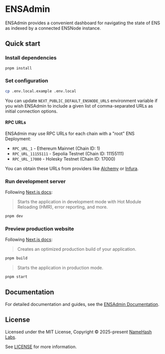 # ENSAdmin

ENSAdmin provides a convenient dashboard for navigating the state of ENS as indexed by a connected ENSNode instance.

## Quick start

### Install dependencies

```bash
pnpm install
```

### Set configuration

```bash
cp .env.local.example .env.local
```

You can update `NEXT_PUBLIC_DEFAULT_ENSNODE_URLS` environment variable if you wish ENSAdmin to include a given list of comma-separated URLs as initial connection options.

#### RPC URLs

ENSAdmin may use RPC URLs for each chain with a "root" ENS Deployment:

- `RPC_URL_1` - Ethereum Mainnet (Chain ID: 1)
- `RPC_URL_11155111` - Sepolia Testnet (Chain ID: 11155111)
- `RPC_URL_17000` - Holesky Testnet (Chain ID: 17000)

You can obtain these URLs from providers like [Alchemy](https://www.alchemy.com/) or [Infura](https://www.infura.io/).

### Run development server

Following [Next.js docs](https://nextjs.org/docs/pages/api-reference/cli/next#next-dev-options):
> Starts the application in development mode with Hot Module Reloading (HMR), error reporting, and more.

```bash
pnpm dev
```

### Preview production website

Following [Next.js docs](https://nextjs.org/docs/pages/api-reference/cli/next#next-build-options):

> Creates an optimized production build of your application.

```bash
pnpm build
```

> Starts the application in production mode.

```bash
pnpm start
```

## Documentation

For detailed documentation and guides, see the [ENSAdmin Documentation](https://ensnode.io/ensadmin).

## License

Licensed under the MIT License, Copyright © 2025-present [NameHash Labs](https://namehashlabs.org).

See [LICENSE](./LICENSE) for more information.
